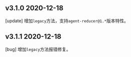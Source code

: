 ## v3.1.0 2020-12-18

[update] 增加`legacy`方法，支持`agent-reducer@1.*`版本特性。

## v3.1.1 2020-12-18

[bug] 增加`legacy`方法报错修复。